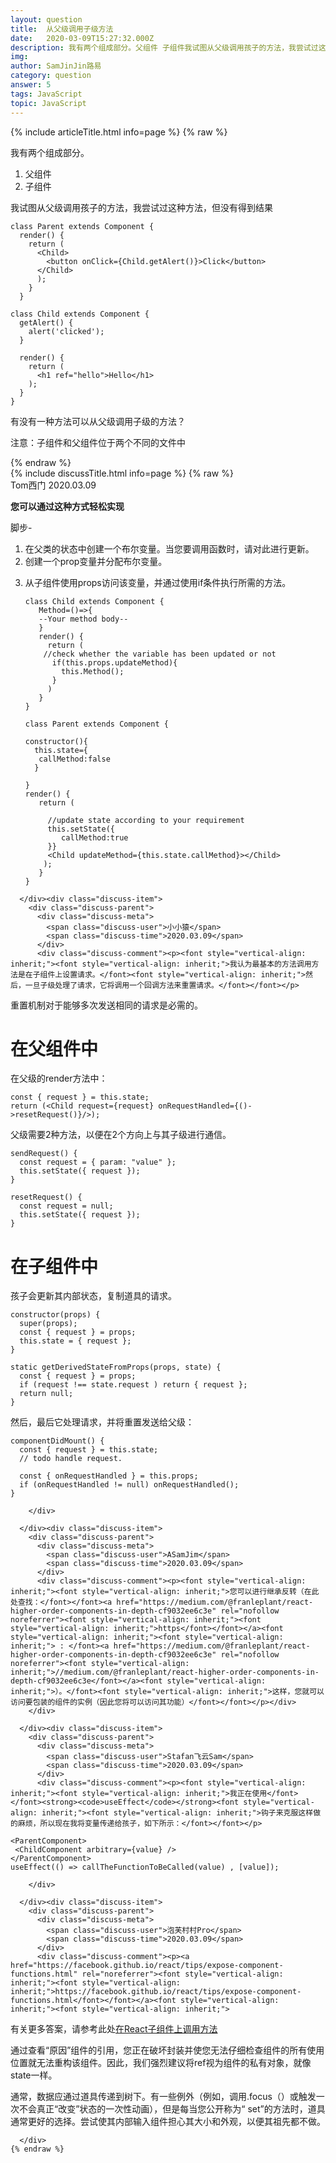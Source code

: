 ```yaml
---
layout: question
title:  从父级调用子级方法
date:   2020-03-09T15:27:32.000Z
description: 我有两个组成部分。父组件 子组件我试图从父级调用孩子的方法，我尝试过这种方法，但没有得到结果class Parent extends C...
img: 
author: SamJinJin路易
category: question
answer: 5
tags: JavaScript
topic: JavaScript
---
```

<div class="article-root">
  <div class="article">
    {% include articleTitle.html info=page %}
    {% raw %}
    <div class="article-content"><p><font style="vertical-align: inherit;"><font style="vertical-align: inherit;">我有两个组成部分。</font></font></p>

<ol>
<li><font style="vertical-align: inherit;"><font style="vertical-align: inherit;">父组件 </font></font></li>
<li><font style="vertical-align: inherit;"><font style="vertical-align: inherit;">子组件</font></font></li>
</ol>

<p><font style="vertical-align: inherit;"><font style="vertical-align: inherit;">我试图从父级调用孩子的方法，我尝试过这种方法，但没有得到结果</font></font></p>

<pre><code>class Parent extends Component {<font></font>
  render() {<font></font>
    return (<font></font>
      &lt;Child&gt;<font></font>
        &lt;button onClick={Child.getAlert()}&gt;Click&lt;/button&gt;<font></font>
      &lt;/Child&gt;<font></font>
      );<font></font>
    }<font></font>
  }<font></font>
<font></font>
class Child extends Component {<font></font>
  getAlert() {<font></font>
    alert('clicked');<font></font>
  }<font></font>
<font></font>
  render() {<font></font>
    return (<font></font>
      &lt;h1 ref="hello"&gt;Hello&lt;/h1&gt;<font></font>
    );<font></font>
  }<font></font>
}<font></font>
</code></pre>

<p><font style="vertical-align: inherit;"><font style="vertical-align: inherit;">有没有一种方法可以从父级调用子级的方法？</font></font></p>

<p><font style="vertical-align: inherit;"><font style="vertical-align: inherit;">注意：子组件和父组件位于两个不同的文件中 </font></font></p></div>
    {% endraw %}
  </div>

  <div class="discuss-wrapper">
    {% include discussTitle.html info=page %}
    {% raw %}
    <div class="discuss-item">
        <div class="discuss-parent">
          <div class="discuss-meta">
            <span class="discuss-user">Tom西门</span>
            <span class="discuss-time">2020.03.09</span>
          </div>
          <div class="discuss-comment"><p><strong><font style="vertical-align: inherit;"><font style="vertical-align: inherit;">您可以通过这种方式轻松实现</font></font></strong></p>

<p><font style="vertical-align: inherit;"><font style="vertical-align: inherit;">脚步-</font></font></p>

<ol>
<li><font style="vertical-align: inherit;"><font style="vertical-align: inherit;">在父类的状态中创建一个布尔变量。</font><font style="vertical-align: inherit;">当您要调用函数时，请对此进行更新。</font></font></li>
<li><font style="vertical-align: inherit;"><font style="vertical-align: inherit;">创建一个prop变量并分配布尔变量。</font></font></li>
<li><p><font style="vertical-align: inherit;"><font style="vertical-align: inherit;">从子组件使用props访问该变量，并通过使用if条件执行所需的方法。</font></font></p>

<pre><code>class Child extends Component {<font></font>
   Method=()=&gt;{<font></font>
   --Your method body--<font></font>
   }<font></font>
   render() {<font></font>
     return (<font></font>
    //check whether the variable has been updated or not<font></font>
      if(this.props.updateMethod){<font></font>
        this.Method();<font></font>
      }<font></font>
     )<font></font>
   }<font></font>
}<font></font>
<font></font>
class Parent extends Component {<font></font>
<font></font>
constructor(){<font></font>
  this.state={<font></font>
   callMethod:false<font></font>
  }<font></font>
<font></font>
}<font></font>
render() {<font></font>
   return (<font></font>
<font></font>
     //update state according to your requirement<font></font>
     this.setState({<font></font>
        callMethod:true<font></font>
     }}<font></font>
     &lt;Child updateMethod={this.state.callMethod}&gt;&lt;/Child&gt;<font></font>
    );<font></font>
   }<font></font>
}<font></font>
</code></pre></li>
</ol></div>
        </div>
        
      </div><div class="discuss-item">
        <div class="discuss-parent">
          <div class="discuss-meta">
            <span class="discuss-user">小小猿</span>
            <span class="discuss-time">2020.03.09</span>
          </div>
          <div class="discuss-comment"><p><font style="vertical-align: inherit;"><font style="vertical-align: inherit;">我认为最基本的方法调用方法是在子组件上设置请求。</font><font style="vertical-align: inherit;">然后，一旦子级处理了请求，它将调用一个回调方法来重置请求。</font></font></p>

<p><font style="vertical-align: inherit;"><font style="vertical-align: inherit;">重置机制对于能够多次发送相同的请求是必需的。</font></font></p>

<h1><font style="vertical-align: inherit;"><font style="vertical-align: inherit;">在父组件中</font></font></h1>

<p><font style="vertical-align: inherit;"><font style="vertical-align: inherit;">在父级的render方法中：</font></font></p>

<pre><code>const { request } = this.state;<font></font>
return (&lt;Child request={request} onRequestHandled={()-&gt;resetRequest()}/&gt;);<font></font>
</code></pre>

<p><font style="vertical-align: inherit;"><font style="vertical-align: inherit;">父级需要2种方法，以便在2个方向上与其子级进行通信。</font></font></p>

<pre><code>sendRequest() {<font></font>
  const request = { param: "value" };<font></font>
  this.setState({ request });<font></font>
}<font></font>
<font></font>
resetRequest() {<font></font>
  const request = null;<font></font>
  this.setState({ request });<font></font>
}<font></font>
</code></pre>

<h1><font style="vertical-align: inherit;"><font style="vertical-align: inherit;">在子组件中</font></font></h1>

<p><font style="vertical-align: inherit;"><font style="vertical-align: inherit;">孩子会更新其内部状态，复制道具的请求。</font></font></p>

<pre><code>constructor(props) {<font></font>
  super(props);<font></font>
  const { request } = props;<font></font>
  this.state = { request };<font></font>
}<font></font>
<font></font>
static getDerivedStateFromProps(props, state) {<font></font>
  const { request } = props;<font></font>
  if (request !== state.request ) return { request };<font></font>
  return null;<font></font>
}<font></font>
</code></pre>

<p><font style="vertical-align: inherit;"><font style="vertical-align: inherit;">然后，最后它处理请求，并将重置发送给父级：</font></font></p>

<pre><code>componentDidMount() {<font></font>
  const { request } = this.state;<font></font>
  // todo handle request.<font></font>
<font></font>
  const { onRequestHandled } = this.props;<font></font>
  if (onRequestHandled != null) onRequestHandled();<font></font>
}<font></font>
</code></pre></div>
        </div>
        
      </div><div class="discuss-item">
        <div class="discuss-parent">
          <div class="discuss-meta">
            <span class="discuss-user">ASamJim</span>
            <span class="discuss-time">2020.03.09</span>
          </div>
          <div class="discuss-comment"><p><font style="vertical-align: inherit;"><font style="vertical-align: inherit;">您可以进行继承反转（在此处查找：</font></font><a href="https://medium.com/@franleplant/react-higher-order-components-in-depth-cf9032ee6c3e" rel="nofollow noreferrer"><font style="vertical-align: inherit;"><font style="vertical-align: inherit;">https</font></font></a><font style="vertical-align: inherit;"><font style="vertical-align: inherit;"> : </font><a href="https://medium.com/@franleplant/react-higher-order-components-in-depth-cf9032ee6c3e" rel="nofollow noreferrer"><font style="vertical-align: inherit;">//medium.com/@franleplant/react-higher-order-components-in-depth-cf9032ee6c3e</font></a><font style="vertical-align: inherit;">）。</font><font style="vertical-align: inherit;">这样，您就可以访问要包装的组件的实例（因此您将可以访问其功能）</font></font></p></div>
        </div>
        
      </div><div class="discuss-item">
        <div class="discuss-parent">
          <div class="discuss-meta">
            <span class="discuss-user">Stafan飞云Sam</span>
            <span class="discuss-time">2020.03.09</span>
          </div>
          <div class="discuss-comment"><p><font style="vertical-align: inherit;"><font style="vertical-align: inherit;">我正在使用</font></font><strong><code>useEffect</code></strong><font style="vertical-align: inherit;"><font style="vertical-align: inherit;">钩子来克服这样做的麻烦，所以现在我将变量传递给孩子，如下所示：</font></font></p>

<pre><code>&lt;ParentComponent&gt;<font></font>
 &lt;ChildComponent arbitrary={value} /&gt;<font></font>
&lt;/ParentComponent&gt;<font></font>
useEffect(() =&gt; callTheFunctionToBeCalled(value) , [value]);<font></font>
</code></pre></div>
        </div>
        
      </div><div class="discuss-item">
        <div class="discuss-parent">
          <div class="discuss-meta">
            <span class="discuss-user">泡芙村村Pro</span>
            <span class="discuss-time">2020.03.09</span>
          </div>
          <div class="discuss-comment"><p><a href="https://facebook.github.io/react/tips/expose-component-functions.html" rel="noreferrer"><font style="vertical-align: inherit;"><font style="vertical-align: inherit;">https://facebook.github.io/react/tips/expose-component-functions.html</font></font></a><font style="vertical-align: inherit;"><font style="vertical-align: inherit;"> 
有关更多答案，请参考此处</font></font><a href="https://stackoverflow.com/questions/33487740/call-methods-on-react-children-components"><font style="vertical-align: inherit;"><font style="vertical-align: inherit;">在React子组件上调用方法</font></font></a></p>

<p><font style="vertical-align: inherit;"><font style="vertical-align: inherit;">通过查看“原因”组件的引用，您正在破坏封装并使您无法仔细检查组件的所有使用位置就无法重构该组件。</font><font style="vertical-align: inherit;">因此，我们强烈建议将ref视为组件的私有对象，就像state一样。</font></font></p>

<p><font style="vertical-align: inherit;"><font style="vertical-align: inherit;">通常，数据应通过道具传递到树下。</font><font style="vertical-align: inherit;">有一些例外（例如，调用.focus（）或触发一次不会真正“改变”状态的一次性动画），但是每当您公开称为“ set”的方法时，道具通常更好的选择。</font><font style="vertical-align: inherit;">尝试使其内部输入组件担心其大小和外观，以便其祖先都不做。</font></font></p></div>
        </div>
        
      </div>
    {% endraw %}
  </div>
<div>
